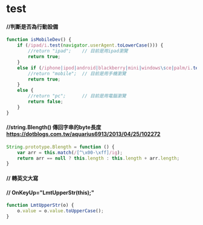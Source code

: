 # test

#### //判斷是否為行動設備
```js
function isMobileDev() {
    if (/ipad/i.test(navigator.userAgent.toLowerCase())) {
        //return "ipad";    // 目前是用ipad瀏覽
        return true;
    }
    else if (/iphone|ipod|android|blackberry|mini|windows\sce|palm/i.test(navigator.userAgent.toLowerCase())) {
        //return "mobile";  // 目前是用手機瀏覽
        return true;
    }
    else {
        //return "pc";      // 目前是用電腦瀏覽
        return false;
    }
}
```

#### //string.Blength() 傳回字串的byte長度 https://dotblogs.com.tw/aquarius6913/2013/04/25/102272

```js
String.prototype.Blength = function () {
    var arr = this.match(/[^\x00-\xff]/ig);
    return arr == null ? this.length : this.length + arr.length;
}
```

#### // 轉英文大寫
#### // OnKeyUp="LmtUpperStr(this);"
```js
function LmtUpperStr(o) {
    o.value = o.value.toUpperCase();
}
```
